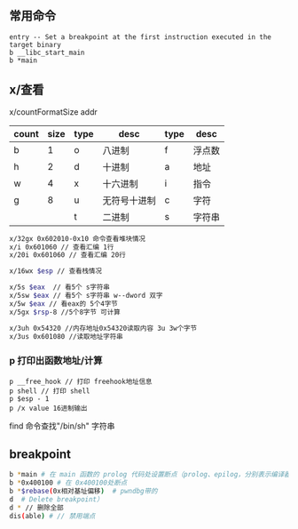 

## 常用命令

```
entry -- Set a breakpoint at the first instruction executed in the target binary
b __libc_start_main
b *main
```

## x/查看

x/countFormatSize addr

| count | size | type | desc         | type | desc   |
| ---- | ---- | ---- | ------------ | ---- | ------ |
| b    | 1    | o    | 八进制       | f    | 浮点数 |
| h    | 2    | d    | 十进制       | a    | 地址   |
| w    | 4    | x    | 十六进制     | i    | 指令   |
| g    | 8    | u    | 无符号十进制 | c    | 字符   |
|      |      | t    | 二进制       | s    | 字符串 |


```sh
x/32gx 0x602010-0x10 命令查看堆块情况
x/i 0x601060 // 查看汇编 1行
x/20i 0x601060 // 查看汇编 20行

x/16wx $esp // 查看栈情况

x/5s $eax  // 看5个 s字符串
x/5sw $eax // 看5个 s字符串 w--dword 双字
x/5w $eax // 看eax的 5个4字节
x/5gx $rsp-8 //5个8字节 可计算

x/3uh 0x54320 //内存地址0x54320读取内容 3u 3w个字节
x/3us 0x601080 //读取地址字符串
```

### p 打印出函数地址/计算

```
p __free_hook // 打印 freehook地址信息
p shell // 打印 shell
p $esp - 1
p /x value 16进制输出
```

find 命令查找"/bin/sh" 字符串
## breakpoint

```sh
b *main # 在 main 函数的 prolog 代码处设置断点（prolog、epilog，分别表示编译器在每个函数的开头和结尾自行插入的代码）
b *0x400100 # 在 0x400100处断点
b *$rebase(0x相对基址偏移)  # pwndbg带的
d  # Delete breakpoint）
d * // 删除全部
dis(able) # // 禁用端点
```


